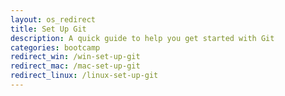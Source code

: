 ```yaml
---
layout: os_redirect
title: Set Up Git
description: A quick guide to help you get started with Git
categories: bootcamp
redirect_win: /win-set-up-git
redirect_mac: /mac-set-up-git
redirect_linux: /linux-set-up-git
---
```

